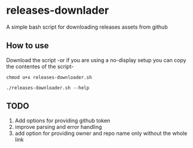 # releases-downlader

A simple bash script for downloading releases assets from github

## How to use
Download the script -or if you are using a no-display setup you can copy the contentes of the script-

```
chmod u+x releases-downloader.sh

./releases-downloader.sh --help
```

## TODO

1. Add options for providing github token
2. improve parsing and error handling
3. add option for providing owner and repo name only without the whole link

